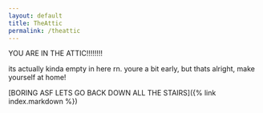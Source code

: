 ```yaml
---
layout: default
title: TheAttic
permalink: /theattic
---
```


YOU ARE IN THE ATTIC!!!!!!!!    

its actually kinda empty in here rn. youre a bit early, but thats alright, make yourself at home!

[BORING ASF LETS GO BACK DOWN ALL THE STAIRS]({% link index.markdown %})